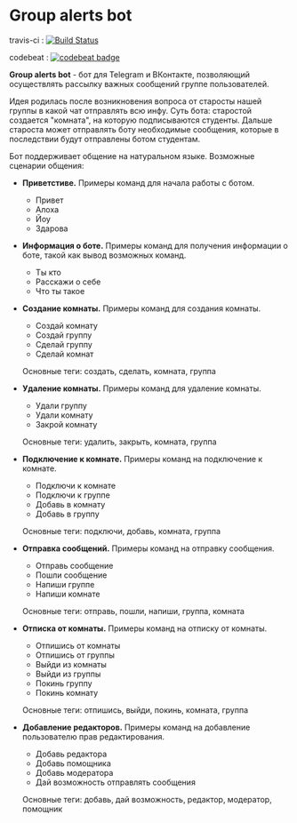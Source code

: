 

# Group alerts bot
travis-ci : [![Build Status](https://travis-ci.org/TeamDevIU/Bot.svg?branch=master)](https://travis-ci.org/TeamDevIU/Bot)

codebeat : [![codebeat badge](https://codebeat.co/badges/9b474ffc-d480-4ce8-b15c-fa2a1d170a02)](https://codebeat.co/projects/github-com-teamdeviu-bot-development)

**Group alerts bot** - бот для Telegram и ВКонтакте, позволяющий осуществлять рассылку важных сообщений группе пользователей.

Идея родилась после возникновения вопроса от старосты нашей группы в какой чат отправлять всю инфу. Суть бота: старостой создается "комната", на которую подписываются студенты. Дальше староста может отправлять боту необходимые сообщения, которые в последствии будут отправлены ботом студентам.

Бот поддерживает общение на натуральном языке. Возможные сценарии общения:

* **Приветстиве.** Примеры команд для начала работы с ботом.
  * Привет
  * Алоха
  * Йоу
  * Здарова
* **Информация о боте.** Примеры команд для получения информации о боте, такой как вывод возможных команд.
  * Ты кто
  * Расскажи о себе
  * Что ты такое
* **Создание комнаты.** Примеры команд для создания комнаты.
  * Создай комнату
  * Создай группу
  * Сделай группу
  * Сделай комнат

  Основные теги: создать, сделать, комната, группа
* **Удаление комнаты.** Примеры команд для удаление комнаты.
  * Удали группу
  * Удали комнату
  * Закрой комнату

  Основные теги: удалить, закрыть, комната, группа
* **Подключение к комнате.** Примеры команд на подключение к комнате.
  * Подключи к комнате
  * Подключи к группе
  * Добавь в комнату
  * Добавь в группу

  Основные теги: подключи, добавь, комната, группа
* **Отправка сообщений.** Примеры команд на отправку сообщения.
  * Отправь сообщение
  * Пошли сообщение
  * Напиши группе
  * Напиши комнате

  Основные теги: отправь, пошли, напиши, группа, комната
* **Отписка от комнаты.** Примеры команд на отписку от комнаты.
  * Отпишись от комнаты
  * Отпишись от группы
  * Выйди из комнаты
  * Выйди из группы
  * Покинь группу
  * Покинь комнату

  Основные теги: отпишись, выйди, покинь, комната, группа
* **Добавление редакторов.** Примеры команд на добавление пользователю прав редактирования.
  * Добавь редактора
  * Добавь помощника
  * Добавь модератора
  * Дай возможность отправлять сообщения

  Основные теги: добавь, дай возможность, редактор, модератор, помощник
